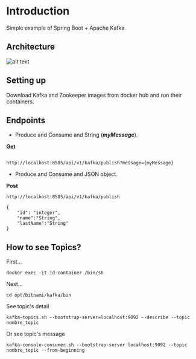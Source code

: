 # Introduction

Simple example of Spring Boot + Apache Kafka.


## Architecture

![alt text](https://github.com/namichetti/Spring-Boot-and-Apache-Kafka-Simple-example/blob/main/Screenshot_6.png?raw=true)


## Setting up

Download Kafka and Zookeeper images from docker hub and run their containers.

## Endpoints
*  Produce and Consume and String (***myMessage***).

**Get**
```

http://localhost:8585/api/v1/kafka/publish?message={myMessage}
```
*  Produce and Consume and JSON object.

**Post**
```
http://localhost:8585/api/v1/kafka/publish
```
```
{
    "id": "integer",
    "name":"String",
    "lastName":"String"
}
```

## How to see Topics?
First...
```
docker exec -it id-container /bin/sh
```
Next...
```
cd opt/bitnami/kafka/bin
```

See topic's detail
```
kafka-topics.sh --bootstrap-server=localhost:9092 --describe --topic nombre_topic
```
Or see topic's message
```
kafka-console-consumer.sh --bootstrap-server localhost:9092 --topic nombre_topic --from-beginning
```
